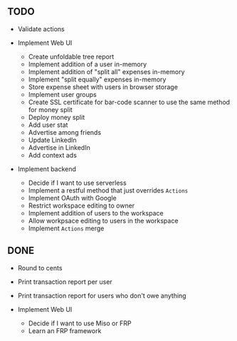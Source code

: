 ## TODO

- Validate actions
- Implement Web UI

    - Create unfoldable tree report
    - Implement addition of a user in-memory
    - Implement addition of "split all" expenses in-memory
    - Implement "split equally" expenses in-memory
    - Store expense sheet with users in browser storage
    - Implement user groups
    - Create SSL certificate for bar-code scanner to use the same method for money split
    - Deploy money split
    - Add user stat
    - Advertise among friends
    - Update LinkedIn
    - Advertise in LinkedIn
    - Add context ads

- Implement backend

    - Decide if I want to use serverless
    - Implement a restful method that just overrides `Actions`
    - Implement OAuth with Google
    - Restrict workspace editing to owner
    - Implement addition of users to the workspace
    - Allow workpsace editing to users in the workspace
    - Implement `Actions` merge

## DONE

- Round to cents
- Print transaction report per user
- Print transaction report for users who don't owe anything
- Implement Web UI

    - Decide if I want to use Miso or FRP
    - Learn an FRP framework
